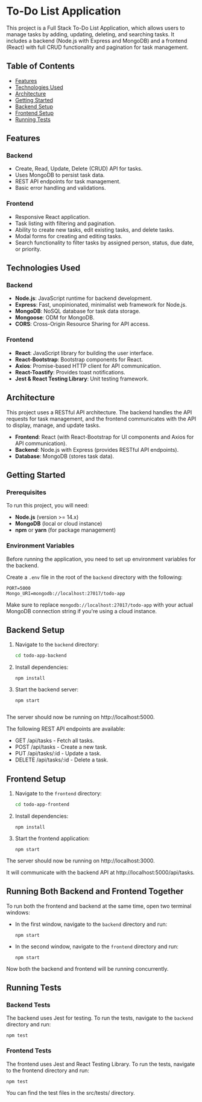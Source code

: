 # To-Do List Application

This project is a Full Stack To-Do List Application, which allows users to manage tasks by adding, updating, deleting, and searching tasks. It includes a backend (Node.js with Express and MongoDB) and a frontend (React) with full CRUD functionality and pagination for task management.

## Table of Contents

- [Features](#features)
- [Technologies Used](#technologies-used)
- [Architecture](#architecture)
- [Getting Started](#getting-started)
- [Backend Setup](#backend-setup)
- [Frontend Setup](#frontend-setup)
- [Running Tests](#running-tests)

## Features

### Backend
- Create, Read, Update, Delete (CRUD) API for tasks.
- Uses MongoDB to persist task data.
- REST API endpoints for task management.
- Basic error handling and validations.
  
### Frontend
- Responsive React application.
- Task listing with filtering and pagination.
- Ability to create new tasks, edit existing tasks, and delete tasks.
- Modal forms for creating and editing tasks.
- Search functionality to filter tasks by assigned person, status, due date, or priority.

## Technologies Used

### Backend
- **Node.js**: JavaScript runtime for backend development.
- **Express**: Fast, unopinionated, minimalist web framework for Node.js.
- **MongoDB**: NoSQL database for task data storage.
- **Mongoose**: ODM for MongoDB.
- **CORS**: Cross-Origin Resource Sharing for API access.

### Frontend
- **React**: JavaScript library for building the user interface.
- **React-Bootstrap**: Bootstrap components for React.
- **Axios**: Promise-based HTTP client for API communication.
- **React-Toastify**: Provides toast notifications.
- **Jest & React Testing Library**: Unit testing framework.

## Architecture

This project uses a RESTful API architecture. The backend handles the API requests for task management, and the frontend communicates with the API to display, manage, and update tasks.

- **Frontend**: React (with React-Bootstrap for UI components and Axios for API communication).
- **Backend**: Node.js with Express (provides RESTful API endpoints).
- **Database**: MongoDB (stores task data).
  
## Getting Started

### Prerequisites

To run this project, you will need:

- **Node.js** (version >= 14.x)
- **MongoDB** (local or cloud instance)
- **npm** or **yarn** (for package management)

### Environment Variables

Before running the application, you need to set up environment variables for the backend.

Create a `.env` file in the root of the `backend` directory with the following:
```
PORT=5000
Mongo_URI=mongodb://localhost:27017/todo-app
```

Make sure to replace `mongodb://localhost:27017/todo-app` with your actual MongoDB connection string if you're using a cloud instance.

## Backend Setup

1. Navigate to the `backend` directory:
   ```bash
   cd todo-app-backend

2. Install dependencies:
    ```
    npm install

3. Start the backend server:
    ```
    npm start
    

The server should now be running on http://localhost:5000.

The following REST API endpoints are available:
- GET /api/tasks - Fetch all tasks.
- POST /api/tasks - Create a new task.
- PUT /api/tasks/:id - Update a task.
- DELETE /api/tasks/:id - Delete a task.

## Frontend Setup

1. Navigate to the `frontend` directory:
   ```bash
   cd todo-app-frontend

2. Install dependencies:
    ```
    npm install

3. Start the frontend application:
    ```
    npm start
    
The server should now be running on http://localhost:3000.

It will communicate with the backend API at http://localhost:5000/api/tasks.

## Running Both Backend and Frontend Together
To run both the frontend and backend at the same time, open two terminal windows:
- In the first window, navigate to the `backend` directory and run:
    ```
    npm start

- In the second window, navigate to the `frontend` directory and run:
    ```
    npm start

Now both the backend and frontend will be running concurrently.

## Running Tests

### Backend Tests
The backend uses Jest for testing. To run the tests, navigate to the `backend` directory and run:
```
npm test
```

### Frontend Tests
The frontend uses Jest and React Testing Library. To run the tests, navigate to the frontend directory and run:
```
npm test
```
You can find the test files in the src/tests/ directory.